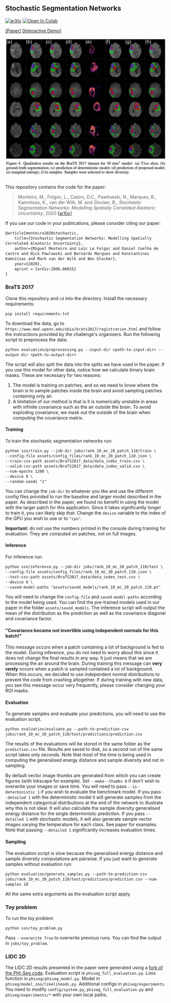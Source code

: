 ## Stochastic Segmentation Networks

[![arXiv](http://img.shields.io/badge/arXiv-2006.06015-B31B1B.svg)](https://arxiv.org/abs/2006.06015)
[![Open In Colab](https://colab.research.google.com/assets/colab-badge.svg)](https://colab.research.google.com/github/MiguelMonteiro/stochastic_segmentation_networks_demo/blob/master/ssn_demo.ipynb)

[\[Paper\]](https://arxiv.org/abs/2006.06015)
[\[Interactive Demo\]](https://colab.research.google.com/github/MiguelMonteiro/stochastic_segmentation_networks_demo/blob/master/ssn_demo.ipynb)

![Figure from paper](assets/images/image_1.png)


This repository contains the code for the paper:
> Monteiro, M., Folgoc, L., Castro, D.C., Pawlowski, N., Marques, B., Kamnitsas, K., van der Wilk, M. and Glocker, B., _Stochastic Segmentation Networks: Modelling Spatially Correlated Aleatoric Uncertainty_, 2020 [[arXiv]](https://arxiv.org/abs/2006.06015)


If you use our code in your publications, please consider citing our paper:
```
@article{monteiro2020stochastic,
    title={Stochastic Segmentation Networks: Modelling Spatially Correlated Aleatoric Uncertainty},
    author={Miguel Monteiro and Loïc Le Folgoc and Daniel Coelho de Castro and Nick Pawlowski and Bernardo Marques and Konstantinos Kamnitsas and Mark van der Wilk and Ben Glocker},
    year={2020},
    eprint = {arXiv:2006.06015}
}
```


### BraTS 2017
Clone this repository and `cd` into the directory.
Install the necessary requirements:

    pip install requirements.txt
    
To download the data, go to  `https://www.med.upenn.edu/sbia/brats2017/registration.html` and follow the instructions provided by the challenge's organisers. 
Run the following script to preprocess the data:

    python evaluation/preprocessing.py --input-dir <path-to-input-dir> --output-dir <path-to-output-dir>

The script will also split the data into the splits we have used in the paper.
If you use this model for other data, notice how we calculate binary brain masks. These are necessary for two reasons:
1) The model is training on patches, and so we need to know where the brain is to sample patches inside the brain and avoid sampling patches containing only air.
2) A limitation of our method is that is it is numerically unstable in areas with infinite covariance such as the air outside the brain.
To avoid exploding covariance, we mask out the outside of the brain when computing the covariance matrix.

#### Training
To train the stochastic segmentation networks run:

    python ssn/train.py --job-dir jobs/rank_10_mc_20_patch_110/train \
    --config-file assets/config_files/rank_10_mc_20_patch_110.json \
    --train-csv-path assets/BraTS2017_data/data_index_train.csv \
    --valid-csv-path assets/BraTS2017_data/data_index_valid.csv \
    --num-epochs 1200 \
    --device 0 \
    --random-seeds "1"

You can change the `job-dir` to whatever you like and use the different config files provided to run the baseline and larger model described in the paper.
As described in the paper, we found no benefit in using the model with the larger patch for this application. 
Since it takes significantly longer to train it, you can likely skip that.
Change the `device` variable to the index of the GPU you wish to use or to `"cpu"`.
    
**Important:** do not use the numbers printed in the console during training for evaluation. 
They are computed on patches, not on full images.

#### Inference
For inference run:

    python ssn/inference.py --job-dir jobs/rank_10_mc_20_patch_110/test \
    --config-file assets/config_files/rank_10_mc_20_patch_110.json \
    --test-csv-path assets/BraTS2017_data/data_index_test.csv \
    --device 0 \
    --saved-model-paths "assets/saved_models/rank_10_mc_20_patch_110.pt"

You will need to change the `config-file` and `saved-model-paths` according to the model being used.
You can find the pre-trained models used in our paper in the folder `assets/saved_models`.
The inference script will output the mean of the distribution as the prediction as well as the covariance diagonal and covariance factor.

#### "Covariance became not invertible using independent normals for this batch!"

This message occurs when a patch containing a lot of background is fed to the model.
During inference, you do not need to worry about this since it does not change the final results in any way. It just means that we are processing the air around the brain. 
During training this message can **very rarely** occurs when a patch is sampled contained a lot of background. 
When this occurs, we decided to use independent normal distributions to prevent the code from crashing altogether.
If during training with new data, you see this message occur very frequently, please consider changing your ROI masks. 

#### Evaluation
To generate samples and evaluate your predictions, you will need to use the evaluation script. 

    python evaluation/evaluate.py --path-to-prediction-csv jobs/rank_10_mc_20_patch_110/test/predictions/prediction.csv
     
The results of the evaluations will be stored in the same folder as the `prediction.csv` file.
Results are saved to disk, so a second run of the same script takes only seconds. 
Note that most of the time is being used in computing the generalised energy distance and sample diversity and not in sampling.

By default vector image thumbs are generated from which you can create figures (with Inkscape for example). 
Set `--make--thumbs 0` if don't wish to overwrite your images or save time.
You will need to pass `--is-deterministic 1` if you wish to evaluate the benchmark model.
If you pass `--detailed 1` with the deterministic model it will generate samples from the independent 
categorical distributions at the end of the network to illustrate why this is not ideal. 
It will also calculate the sample diversity generalised energy distance for the single deterministic prediction.
If you pass `--detailed 1` with stochastic models, it will also generate sample vector images varying the temperature for each class. See paper for examples.
Note that passing `--detailed 1` significantly increases evaluation times.

#### Sampling
The evaluation script is slow because the generalised energy distance and sample diversity computations are pairwise.
If you just want to generate samples without evaluation run:
    
    python evaluation/generate_samples.py --path-to-prediction-csv jobs/rank_10_mc_20_patch_110/test/predictions/prediction.csv --num-samples 10

All the same extra arguments as the evaluation script apply.

### Toy problem

To run the toy problem
    
    python ssn/toy_problem.py
    
Pass `--overwrite True` to overwrite previous runs. You can find the output in `jobs/toy_problem`.

### LIDC 2D

The LIDC 2D results presented in the paper were generated using a [fork of the PHi-Seg code](https://github.com/MiguelMonteiro/PHiSeg-code).
Evaluation script is `phiseg_full_evaluation.py`. 
Loss function in `phiseg/phiseg_model.py`.
Model in `phiseg/model_zoo/likelihoods.py`.
Additional configs in `phiseg/experiments`.
You need to modify `config/system.py`, `phiseg_full_evaluation.py` and `phiseg/experiments/*` with your own local paths.